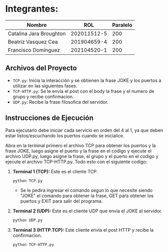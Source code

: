 # Integrantes:

| Nombre                   | ROL            | Paralelo |
|--------------------------|--------------  |----------|
| Catalina Jara Broughton  | 202011512-5    |    200   |
| Beatriz Vasquez Cea      | 201904659-4    |    200   |
| Francisco Domínguez      | 202104520-1    |    200   |



## Archivos del Proyecto

- `TCP.py`: Inicia la interacción y se obtienen la frase JOKE y los puertos a utilizar en las siguientes fases.
- `TCP-HTTP.py`: Se le envía el post con el body la frase y el numero de grupo y recibe confirmacion.
- `UDP.py`: Recibe la frase filosofica del servidor.

## Instrucciones de Ejecución

Para ejecutarlo debe iniciar cada servicio en orden del 4 al 1, ya que deben estar listos/escuchando los puertos cuando se inicialice.

Abra en la terminal primero el archivo TCP  para obtener los puertos y la frase JOKE, luego asigne el puerto y la frase en el codigo y ejecute el archivo UDP.py, luego asigne la frase, el grupo y el puerto en el codigo y ejecute el archivo TCP-HTTP.py. Todo esto con el siguiente codigo:

1.  **Terminal 1 (TCP):**
    Este es el cliente TCP.
    ```bash
    python TCP.py
    ```
    - Se le pedira ingresar el comando segun lo que necesite siendo "JOKE" el comando para obtener la frase, GET para obtener los puertos y EXIT para salir del programa.

2.  **Terminal 2 (UDP):**
    Este es el cliente UDP que envía el JOKE al servidor.
    ```bash
    python UDP.py
    ```

3.  **Terminal 3 (HTTP.TCP):**
    Este cliente envia el post HTTP y recibe la confirmacion.
    ```bash
    python TCP-HTTP.py
    ```


